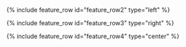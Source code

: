 
<!--

feature_row:
  - image_path: assets/images/capa.png
    alt: "placeholder image 1"
    title: "How to Install"
    excerpt: "Do you want to test and validate your autonomous car? Check out the installation process."
    url: "/docs/gettingstarted/prerequisites/"
    btn_label: "Download"
    btn_class: "btn--primary"
  - image_path: /assets/images/capa.png
    image_caption: "Image courtesy of [Unsplash](https://unsplash.com/)"
    alt: "placeholder image 2"
    title: "Placeholder 2"
    excerpt: "This is some sample content that goes here with **Markdown** formatting."
    url: "#test-link"
    btn_label: "Read More"
    btn_class: "btn--primary"
  - image_path: /assets/images/capa.png
    title: "Placeholder 3"
    excerpt: "This is some sample content that goes here with **Markdown** formatting."
feature_row3:
  - image_path: /assets/images/capa.png
    alt: "placeholder image 2"
    title: "Placeholder Image Right Aligned"
    excerpt: 'This is some sample content that goes here with **Markdown** formatting. Right aligned with `type="right"`'
    url: "#test-link"
    btn_label: "Read More"
    btn_class: "btn--primary"
feature_row4:
  - image_path: /assets/images/capa.png
    alt: "placeholder image 2"
    title: "Placeholder Image Center Aligned"
    excerpt: 'This is some sample content that goes here with **Markdown** formatting. Centered with `type="center"`'
    url: "#test-link"
    btn_label: "Read More"
    btn_class: "btn--primary"
    
-->

{% include feature_row id="feature_row2" type="left" %}

{% include feature_row id="feature_row3" type="right" %}

{% include feature_row id="feature_row4" type="center" %}